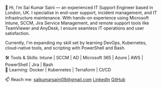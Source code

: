 👋 Hi, I'm Sai Kumar Saini — an experienced IT Support Engineer based in London, UK.
I specialise in end-user support, incident management, and IT infrastructure maintenance. 
With hands-on experience using Microsoft Intune, SCCM, Jira Service Management, and remote support tools like TeamViewer and AnyDesk, I ensure seamless IT operations and user satisfaction.

Currently, I'm expanding my skill set by learning DevOps, Kubernetes, cloud-native tools, and scripting with PowerShell and Bash.

🛠️ Tools & Skills: Intune | SCCM | AD | Microsoft 365 | Azure | AWS | PowerShell | Jira | Bash  
🚀 Learning: Docker | Kubernetes | Terraform | CI/CD

📫 Reach me: [saikumarsaini08@gmail.com](mailto:saikumarsaini08@gmail.com)
[LinkedIn](https://www.linkedin.com/in/sai-kumar-saini-2a8a43319/) 
[GitHub](https://github.com/saikumarsaini01)
